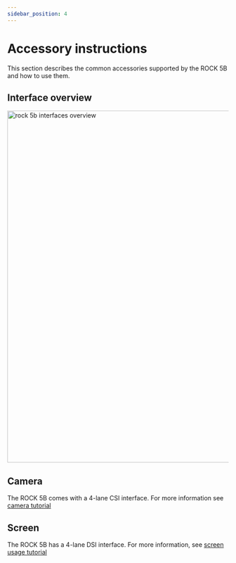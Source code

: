 ```yaml
---
sidebar_position: 4
---
```


# Accessory instructions

This section describes the common accessories supported by the ROCK 5B and how to use them.

## Interface overview

<img src="/img/rock5b/rock-5b-block-digram.webp" width="800" alt="rock 5b interfaces overview" />

## Camera

The ROCK 5B comes with a 4-lane CSI interface. For more information see [camera tutorial](../accessories/camera_4k)

## Screen

The ROCK 5B has a 4-lane DSI interface. For more information, see [screen usage tutorial](../accessories/display_use)
